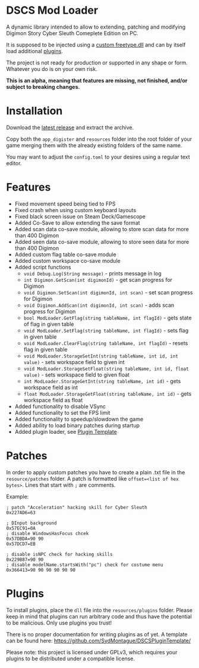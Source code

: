 # DSCS Mod Loader
A dynamic library intended to allow to extending, patching and modifying Digimon Story Cyber Sleuth Comeplete Edition on PC.

It is supposed to be injected using a [custom freetype.dll](https://github.com/SydMontague/DSCS-Freetype) and can by itself load additional [plugins](https://github.com/SydMontague/DSCSPluginTemplate/).

The project is not ready for production or supported in any shape or form. Whatever you do is on your own risk.

**This is an alpha, meaning that features are missing, not finished, and/or subject to breaking changes.**

# Installation
Download the [latest release](https://github.com/SydMontague/DSCSModLoader/releases) and extract the archive.

Copy both the `app_digister` and `resources` folder into the root folder of your game merging them with the already
existing folders of the same name.

You may want to adjust the `config.toml` to your desires using a regular text editor.

# Features
- Fixed movement speed being tied to FPS
- Fixed crash when using custom keyboard layouts
- Fixed black screen issue on Steam Deck/Gamescope
- Added Co-Save to allow extending the save format
- Added scan data co-save module, allowing to store scan data for more than 400 Digimon
- Added seen data co-save module, allowing to store seen data for more than 400 Digimon
- Added custom flag table co-save module
- Added custom workspace co-save module
- Added script functions
  - `void Debug.Log(String message)` - prints message in log
  - `int Digimon.GetScan(int digimonId)` - get scan progress for Digimon
  - `void Digimon.SetScan(int digimonId, int scan)` - set scan progress for Digimon
  - `void Digimon.AddScan(int digimonId, int scan)` - adds scan progress for Digimon
  - `bool ModLoader.GetFlag(string tableName, int flagId)` - gets state of flag in given table
  - `void ModLoader.SetFlag(string tableName, int flagId)` - sets flag in given table
  - `void ModLoader.ClearFlag(string tableName, int flagId)` - resets flag in given table
  - `void ModLoader.StorageSetInt(string tableName, int id, int value)` - sets workspace field to given int
  - `void ModLoader.StorageSetFloat(string tableName, int id, float value)` - sets workspace field to given float
  - `int ModLoader.StorageGetInt(string tableName, int id)` - gets workspace field as int
  - `float ModLoader.StorageGetFloat(string tableName, int id)` - gets workspace field as float
- Added functionality to disable VSync
- Added functionality to set the FPS limit
- Added functionality to speedup/slowdown the game
- Added ability to load binary patches during startup
- Added plugin loader, see [Plugin Template](https://github.com/SydMontague/DSCSPluginTemplate/)

# Patches
In order to apply custom patches you have to create a plain .txt file in the `resource/patches` folder.
A patch is formatted like `offset=<list of hex bytes>`. Lines that start with `;` are comments.

Example:
```
; patch "Acceleration" hacking skill for Cyber Sleuth
0x227AD6=63

; DInput background
0x57EC91=0A
; disable WindowsHasFocus chcek
0x57DBDA=90 90
0x57DCD7=EB

; disable isNPC check for hacking skills
0x229B87=90 90
; disable modelName.startsWith("pc") check for costume menu
0x366413=90 90 90 90 90 90
```

# Plugins
To install plugins, place the `dll` file into the `resources/plugins` folder. 
Please keep in mind that plugins can run arbitrary code and thus have the potential to be malicious. Only use plugins you trust!

There is no proper documentation for writing plugins as of yet. A template can be found here:
https://github.com/SydMontague/DSCSPluginTemplate/

Please note: this project is licensed under GPLv3, which requires your plugins to be distributed under a compatible license.
